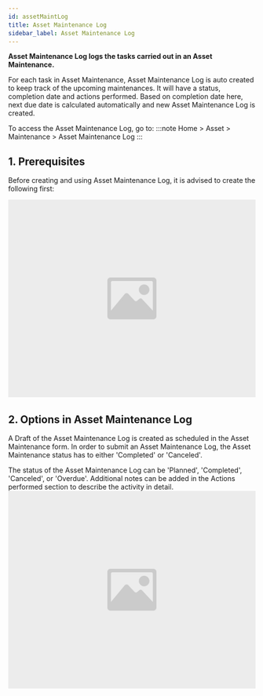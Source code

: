 ```yaml
---
id: assetMaintLog
title: Asset Maintenance Log
sidebar_label: Asset Maintenance Log
---
```


**Asset Maintenance Log logs the tasks carried out in an Asset Maintenance.**

For each task in Asset Maintenance, Asset Maintenance Log is auto created to keep track of the upcoming maintenances. It will have a status, completion date and actions performed. Based on completion date here, next due date is calculated automatically and new Asset Maintenance Log is created.

To access the Asset Maintenance Log, go to:
:::note
Home > Asset > Maintenance > Asset Maintenance Log
:::

## 1. Prerequisites

Before creating and using Asset Maintenance Log, it is advised to create the following first:

![image](images/image.jpg)

## 2. Options in Asset Maintenance Log

A Draft of the Asset Maintenance Log is created as scheduled in the Asset Maintenance form. In order to submit an Asset Maintenance Log, the Asset Maintenance status has to either 'Completed' or 'Canceled'.

The status of the Asset Maintenance Log can be 'Planned', 'Completed', 'Canceled', or 'Overdue'.
Additional notes can be added in the Actions performed section to describe the activity in detail.
![image](images/image.jpg)
